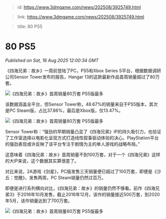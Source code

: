 > id: https://www.3dmgame.com/news/202508/3925749.html

> link: https://www.3dmgame.com/news/202508/3925749.html

> title: 80 PS5

# 80 PS5
_Published on Sat, 16 Aug 2025 12:00:34 GMT_

《四海兄弟：故乡》一周前登陆了PC，PS5和Xbox Series S平台，根据数据调研公司Sensor Tower发布的报告，Hangar 13的这款最新作品首周销量超过了80万套。

![《四海兄弟：故乡》首周销量80万套 PS5版最多](https://img.3dmgame.com/uploads/images/news/20250816/1755345541_142235_jpg_r.jpg)

该数据涵盖全平台，但Sensor Tower称，48.67%的销量来自于PS5版本，其次是PC Steam版，占比37.86%，最后是Xbox版，仅13.47%。

![《四海兄弟：故乡》首周销量80万套 PS5版最多](https://img.3dmgame.com/uploads/images/news/20250816/1755345549_481751.jpg)

Sensor Tower称：“强劲的早期销量凸显了《四海兄弟》IP的持久吸引力，也验证了工作室选择以电影化呈现方式打造线性叙事驱动体验的决心。PlayStation平台的强劲表现或许反映了该平台专注于剧情为主的单人游戏的战略布局。”

这意味着《四海兄弟：故乡》首周销量不到100万套，对于一个《四海兄弟》这样的大IP来说，这个数据其实算很差了。

对比来说，2A游戏《剑星》，PC版发售三天销量便已超过了100万套，即便是《沙丘：觉醒》，发售两周，PC Steam销量仍然过百万。

即便是进行系列横向对比，《四海兄弟：故乡》的销量仍然不够看。前作《四海兄弟3》于2016年10月发售，截止2016年12月，该作的销量接近500万套，到2020年5月，该作销量达到了700万套。

![《四海兄弟：故乡》首周销量80万套 PS5版最多](https://img.3dmgame.com/uploads/images/news/20250816/1755345560_242436.jpg)
